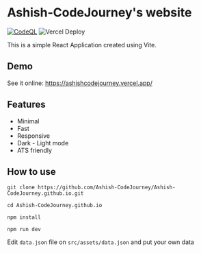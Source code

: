 # Ashish-CodeJourney's website

[![CodeQL](https://github.com/Ashish-CodeJourney/Ashish-CodeJourney.github.io/actions/workflows/github-code-scanning/codeql/badge.svg)](https://github.com/Ashish-CodeJourney/Ashish-CodeJourney.github.io/actions/workflows/github-code-scanning/codeql)
![Vercel Deploy](https://deploy-badge.vercel.app/vercel/ashishcodejourney)

This is a simple React Application created using Vite.

## Demo

See it online: https://ashishcodejourney.vercel.app/

## Features

- Minimal
- Fast
- Responsive
- Dark - Light mode
- ATS friendly

## How to use

```
git clone https://github.com/Ashish-CodeJourney/Ashish-CodeJourney.github.io.git
```
```
cd Ashish-CodeJourney.github.io
```
```
npm install
```
```
npm run dev
```

Edit ```data.json``` file on `src/assets/data.json` and put your own data
